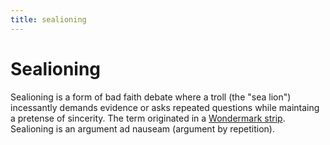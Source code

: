 ```yaml
---
title: sealioning
---
```


# Sealioning

Sealioning is a form of bad faith debate where a troll (the "sea lion") incessantly demands evidence or asks repeated questions while maintaing a pretense of sincerity. The term originated in a [Wondermark strip](http://wondermark.com/1k62/). Sealioning is an argument ad nauseam (argument by repetition).
